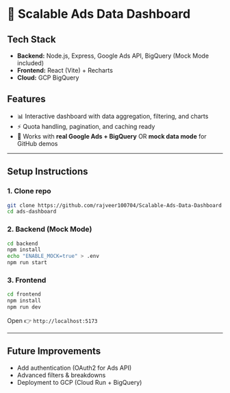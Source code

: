 # 🚀 Scalable Ads Data Dashboard

## Tech Stack
- **Backend:** Node.js, Express, Google Ads API, BigQuery (Mock Mode included)
- **Frontend:** React (Vite) + Recharts
- **Cloud:** GCP BigQuery

## Features
- 📊 Interactive dashboard with data aggregation, filtering, and charts
- ⚡ Quota handling, pagination, and caching ready
- 🔗 Works with **real Google Ads + BigQuery** OR **mock data mode** for GitHub demos

---

## Setup Instructions

### 1. Clone repo
```bash
git clone https://github.com/rajveer100704/Scalable-Ads-Data-Dashboard
cd ads-dashboard
```

### 2. Backend (Mock Mode)
```bash
cd backend
npm install
echo "ENABLE_MOCK=true" > .env
npm run start
```

### 3. Frontend
```bash
cd frontend
npm install
npm run dev
```

Open 👉 `http://localhost:5173`

---

## Future Improvements
- Add authentication (OAuth2 for Ads API)
- Advanced filters & breakdowns
- Deployment to GCP (Cloud Run + BigQuery)
